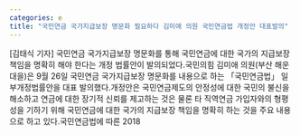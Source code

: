 ```yaml
---
categories: e
title: "국민연금 국가지급보장 명문화 필요하다 김미애 의원 국민연금법 개정안 대표발의"
---
```

[김태식 기자] 국민연금 국가지급보장 명문화를 통해 국민연금에 대한 국가의 지급보장 책임을 명확히 해야 한다는 개정 법률안이 발의되었다.국민의힘 김미애 의원(부산 해운대을)은 9월 26일 국민연금 국가지급보장 명문화를 내용으로 하는 「국민연금법」 일부개정법률안을 대표 발의했다.개정안은 국민연금제도의 안정성에 대한 국민의 불신을 해소하고 연금에 대한 장기적 신뢰를 제고하는 것은 물론 타 직역연금 가입자와의 형평성을 기하기 위해 국민연금에 대한 국가의 지급보장 책임을 명확히 하는 것을 주요 내용으로 하고 있다.국민연금법에 따른 2018